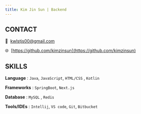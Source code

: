 ```yaml
---
title: Kim Jin Sun | Backend
---
```


## CONTACT

📩  kwlstjs00@gmail.com

🌐  [https://github.com/kimzinsun](https://github.com/kimzinsun)

## SKILLS

**Language** : `Java`, `JavaScript`, `HTML/CSS` , `Kotlin`

**Frameworks** : `SpringBoot`, `Next.js`

**Database** : `MySQL` , `Redis`

**Tools/IDEs** : `Intellij`, `VS code`, `Git`, `Bitbucket`
